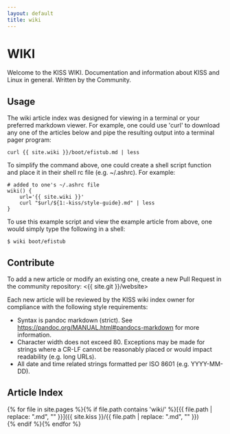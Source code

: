 ```yaml
---
layout: default
title: wiki
---
```


WIKI
====

Welcome to the KISS WIKI. Documentation and information about KISS and Linux in
general. Written by the Community.

Usage
-----

The wiki article index was designed for viewing in a terminal or your preferred
markdown viewer. For example, one could use 'curl' to download any one of the
articles below and pipe the resulting output into a terminal pager program:

    curl {{ site.wiki }}/boot/efistub.md | less

To simplify the command above, one could create a shell script function and
place it in their shell rc file (e.g. ~/.ashrc). For example:

    # added to one's ~/.ashrc file
    wiki() {
        url='{{ site.wiki }}'
        curl "$url/${1:-kiss/style-guide}.md" | less
    }

To use this example script and view the example article from above, one would
simply type the following in a shell:

    $ wiki boot/efistub

Contribute
----------

To add a new article or modify an existing one, create a new Pull Request in
the community repository: <{{ site.git }}/website>

Each new article will be reviewed by the KISS wiki index owner for compliance
with the following style requirements:

*   Syntax is pandoc markdown (strict).
    See <https://pandoc.org/MANUAL.html#pandocs-markdown> for more information.
*   Character width does not exceed 80.
    Exceptions may be made for strings where a CR-LF cannot be reasonably
    placed or would impact readability (e.g. long URLs).
*   All date and time related strings formatted per ISO 8601 (e.g. YYYY-MM-DD).

Article Index
-------------

{% for file in site.pages %}{% if file.path contains 'wiki/' %}[{{ file.path | replace: ".md", "" }}]({{ site.kiss }}/{{ file.path | replace: ".md", "" }})<br>{% endif %}{% endfor %}
